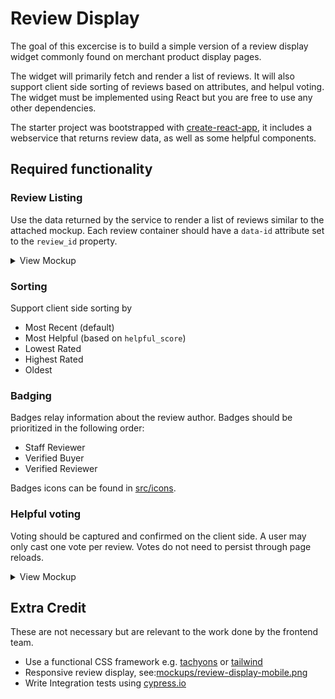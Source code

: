 # Review Display

The goal of this excercise is to build a simple version of a review display widget commonly found on merchant product display pages.

The widget will primarily fetch and render a list of reviews. It will also support client side sorting of reviews based on attributes, and helpul voting. The widget must be implemented using React but you are free to use any other dependencies.

The starter project was bootstrapped with [create-react-app](https://github.com/facebook/create-react-app), it includes a webservice that returns review data, as well as some helpful components.

## Required functionality

### Review Listing

Use the data returned by the service to render a list of reviews similar to the attached mockup. Each review container should have a `data-id` attribute set to the `review_id` property.

<details>
<summary>View Mockup</summary>
<img src="mockups/review-display.png" />
</details>

### Sorting

Support client side sorting by

* Most Recent (default)
* Most Helpful (based on `helpful_score`)
* Lowest Rated
* Highest Rated
* Oldest

### Badging

Badges relay information about the review author. Badges should be prioritized in the following order:

* Staff Reviewer
* Verified Buyer
* Verified Reviewer

Badges icons can be found in [src/icons](src/icons).

### Helpful voting

Voting should be captured and confirmed on the client side. A user may only cast one vote per review. Votes do not need to persist through page reloads.

<details>
<summary>View Mockup</summary>
<img src="mockups/voting.gif" style="padding:20px 10px 10px;background-color:white;box-shadow: 0 2px 2px 0 rgba(0, 0, 0, 0.24);"/>
</video>
</details>

## Extra Credit

These are not necessary but are relevant to the work done by the frontend team.

* Use a functional CSS framework e.g. [tachyons](https://tachyons.io/) or [tailwind](https://tailwindcss.com/)
* Responsive review display, see:[mockups/review-display-mobile.png](mockups/review-display-mobile.png)
* Write Integration tests using [cypress.io](https://www.cypress.io/)
